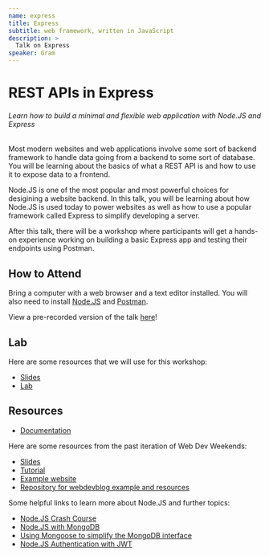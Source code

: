 ```yaml
---
name: express
title: Express
subtitle: web framework, written in JavaScript
description: >
  Talk on Express
speaker: Gram
---
```


# REST APIs in Express

###### Learn how to build a minimal and flexible web application with Node.JS and Express

Most modern websites and web applications involve some sort of backend framework to handle data going from a backend to some sort of database. You will be learning about the basics of what a REST API is and how to use it to expose data to a frontend.

Node.JS is one of the most popular and most powerful choices for desigining a website backend. In this talk, you will be learning about how Node.JS is used today to power websites as well as how to use a popular framework called Express to simplify developing a server.

After this talk, there will be a workshop where participants will get a hands-on experience working on building a basic Express app and testing their endpoints using Postman.

## How to Attend

Bring a computer with a web browser and a text editor installed. You will also need to install [Node.JS](https://nodejs.org/en/download/) and [Postman](https://www.postman.com/downloads/).
<div class="zoom"></div>

View a pre-recorded version of the talk [here](https://drive.google.com/file/d/1JNXcmyza46aO8Z-_fFZYDVz--jNVu9eb/view?usp=sharing)!

## Lab

Here are some resources that we will use for this workshop:

- [Slides](https://docs.google.com/presentation/d/1Kh3_Rgl8qb00nRrPG_Dki8gN8E27KeWd7hDl4ugmFro/edit?usp=sharing)
- [Lab](https://github.com/ScottyLabs/wdw-node/blob/master/lab.md)

## Resources

- [Documentation](https://nodejs.org/en/)

Here are some resources from the past iteration of Web Dev Weekends:

- [Slides](https://github.com/anbenson/webdevblog/raw/master/resources/WebDevWeeks-Backend.pdf)
- [Tutorial](https://docs.google.com/document/d/1dUa36KFGPPwruOIOxDfKkVyqf5ZboZ0AiHdyNYniFWA/edit?pli=1)
- [Example website](http://webdevblog.herokuapp.com/)
- [Repository for webdevblog example and resources](https://github.com/anbenson/webdevblog)

Some helpful links to learn more about Node.JS and further topics:

- [Node.JS Crash Course](https://www.youtube.com/playlist?list=PL4cUxeGkcC9jsz4LDYc6kv3ymONOKxwBU)
- [Node.JS with MongoDB](https://www.youtube.com/playlist?list=PL4cUxeGkcC9jBcybHMTIia56aV21o2cZ8)
- [Using Mongoose to simplify the MongoDB interface](https://mongoosejs.com/)
- [Node.JS Authentication with JWT](https://www.youtube.com/playlist?list=PL4cUxeGkcC9iqqESP8335DA5cRFp8loyp)